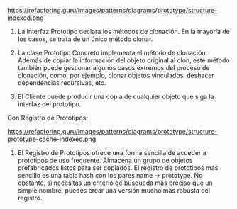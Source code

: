 https://refactoring.guru/images/patterns/diagrams/prototype/structure-indexed.png

1) La interfaz Prototipo declara los métodos de clonación. En la mayoría de los casos, se trata de un único método clonar.

2) La clase Prototipo Concreto implementa el método de clonación. Además de copiar la información del objeto original al clon, este método también puede gestionar algunos casos extremos del proceso de clonación, como, por ejemplo, clonar objetos vinculados, deshacer dependencias recursivas, etc.

3) El Cliente puede producir una copia de cualquier objeto que siga la interfaz del prototipo.

Con Registro de Prototipos:

https://refactoring.guru/images/patterns/diagrams/prototype/structure-prototype-cache-indexed.png

1) El Registro de Prototipos ofrece una forma sencilla de acceder a prototipos de uso frecuente. Almacena un grupo de objetos prefabricados listos para ser copiados. El registro de prototipos más sencillo es una tabla hash con los pares name → prototype. No obstante, si necesitas un criterio de búsqueda más preciso que un simple nombre, puedes crear una versión mucho más robusta del registro.
